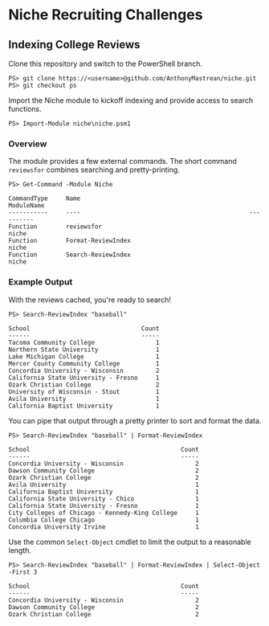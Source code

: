 # Niche Recruiting Challenges

## Indexing College Reviews

Clone this repository and switch to the PowerShell branch.

```
PS> git clone https://<username>@github.com/AnthonyMastrean/niche.git
PS> git checkout ps
```

Import the Niche module to kickoff indexing and provide access to search functions.

```
PS> Import-Module niche\niche.psm1
```

### Overview

The module provides a few external commands. The short command `reviewsfor` combines searching and pretty-printing.

```
PS> Get-Command -Module Niche

CommandType     Name                                               ModuleName
-----------     ----                                               ----------
Function        reviewsfor                                         niche
Function        Format-ReviewIndex                                 niche
Function        Search-ReviewIndex                                 niche
```

### Example Output

With the reviews cached, you're ready to search!

```
PS> Search-ReviewIndex "baseball"

School                               Count
------                               -----
Tacoma Community College                 1
Northern State University                1
Lake Michigan College                    1
Mercer County Community College          1
Concordia University - Wisconsin         2
California State University - Fresno     1
Ozark Christian College                  2
University of Wisconsin - Stout          1
Avila University                         1
California Baptist University            1
```

You can pipe that output through a pretty printer to sort and format the data.

```
PS> Search-ReviewIndex "baseball" | Format-ReviewIndex

School                                          Count
------                                          -----
Concordia University - Wisconsin                    2
Dawson Community College                            2
Ozark Christian College                             2
Avila University                                    1
California Baptist University                       1
California State University - Chico                 1
California State University - Fresno                1
City Colleges of Chicago - Kennedy-King College     1
Columbia College Chicago                            1
Concordia University Irvine                         1
```

Use the common `Select-Object` cmdlet to limit the output to a reasonable length.

```
PS> Search-ReviewIndex "baseball" | Format-ReviewIndex | Select-Object -First 3

School                                          Count
------                                          -----
Concordia University - Wisconsin                    2
Dawson Community College                            2
Ozark Christian College                             2
```
